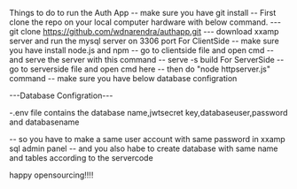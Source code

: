 Things to do to run the Auth App
-- make sure you have git install
-- First clone the repo on your local computer hardware with below command.
--- git clone https://github.com/wdnarendra/authapp.git
--- download xxamp server and run the mysql server on 3306 port
For ClientSide
-- make sure you have install node.js and npm
-- go to clientside file and open cmd 
-- and serve the server with this command
-- serve -s build
For ServerSide
-- go to serverside file and open cmd here
-- then do "node httpserver.js" command
-- make sure you have below database configration


---Database Configration---

-.env file contains the database name,jwtsecret key,databaseuser,password and databasename

-- so you have to make a same user account with same password in xxamp sql admin panel
-- and you also habe to create database with same name and tables according to the servercode


happy opensourcing!!!!
